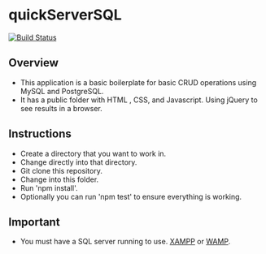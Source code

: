 # quickServerSQL

[![Build Status](https://travis-ci.org/Dameon1/quickServerSQL.svg?branch=master)](https://travis-ci.org/Dameon1/quickServerSQL)

## Overview
- This application is a basic boilerplate for basic CRUD operations using MySQL and PostgreSQL.
- It has a public folder with HTML , CSS, and Javascript. Using jQuery to see results in a browser.

## Instructions
- Create a directory that you want to work in.
- Change directly into that directory.
- Git clone this repository.
- Change into this folder.
- Run 'npm install'.
- Optionally you can run 'npm test' to ensure everything is working.

## Important
- You must have a SQL server running to use. [XAMPP](https://en.wikipedia.org/wiki/XAMPP) or [WAMP](https://github.com/Dameon1/quickServerSQL.git).